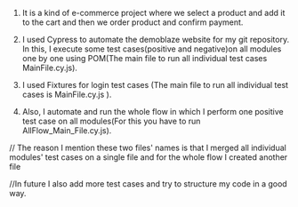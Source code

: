 1. It is a kind of e-commerce project where we select a product and add it to the cart and then we order product and confirm payment.

2. I used Cypress to automate the demoblaze website for my git repository. In this, I execute some test cases(positive and negative)on all modules one by one using POM(The main file to run all individual test cases MainFile.cy.js).

3. I used Fixtures for login test cases (The main file to run all individual test cases is MainFile.cy.js ).

4. Also, I automate and run the whole flow in which I perform one positive test case on all modules(For this you have to run AllFlow_Main_File.cy.js).

// The reason I mention these two files' names is that I merged all individual modules' test cases on a single file and for the whole flow I created another file

//In future I also add more test cases and try to structure my code in a good way.